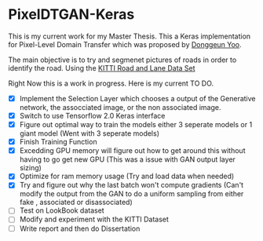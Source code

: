 # PixelDTGAN-Keras

This is my current work for my Master Thesis. This a Keras implementation for Pixel-Level Domain Transfer which was proposed by [Donggeun Yoo](https://dgyoo.github.io/). 

The main objective is to try and segmenet pictures of roads in order to identify the road. Using the [KITTI Road and Lane Data Set](http://www.cvlibs.net/datasets/kitti/eval_road.php)

Right Now this is a work in progress. Here is my current TO DO.

* [x] Implement the Selection Layer which chooses a output of the Generative network, the assocciated image, or the non associated image.
* [x] Switch to use Tensorflow 2.0 Keras interface 
* [x] Figure out optimal way to train the models either 3 seperate models or 1 giant model (Went with 3 seperate models)
* [x] Finish Training Function
* [x] Excedding GPU memory will figure out how to get around this without having to go get new GPU (This was a issue with GAN output layer sizing)
* [x] Optimize for ram memory usage (Try and load data when needed)
* [x] Try and figure out why the last batch won't compute gradients (Can't modify the output from the GAN to do a uniform  sampling from either fake , associated or disassociated)
* [ ] Test on LookBook dataset
* [ ] Modify and experiment with the KITTI Dataset 
* [ ] Write report and then do Dissertation
